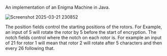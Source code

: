 An implementation of an Enigma Machine in Java.

![Screenshot 2025-03-21 230852](https://github.com/user-attachments/assets/8aaaa481-2404-40d4-95f0-f96e679db525)


The position fields control the starting positions of the rotors. For Example, an input of 5 will
rotate the rotor by 5 before the start of encryption.
The notch fields control where the notch on each rotor is. For example an input of 21 for rotor 1 will mean that rotor 2 will rotate after 5 characters and then every 26 following that.
